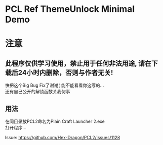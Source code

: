 # PCL Ref ThemeUnlock Minimal Demo

# 注意
## 此程序仅供学习使用，禁止用于任何非法用途, 请在下载后24小时内删除，否则与作者无关!


快把这个Big Bug Fix了谢谢(
能不能看看你这写的...  
还有自己公开的解锁函数关我何事  

## 用法
在同目录放PCL2命名为Plain Craft Launcher 2.exe  
打开程序...  
  
  
  Issue: https://github.com/Hex-Dragon/PCL2/issues/1128
